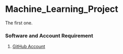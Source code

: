 # Machine_Learning_Project
The first one.


### Software and Account Requirement

1. [GitHub Account](https://github.com)